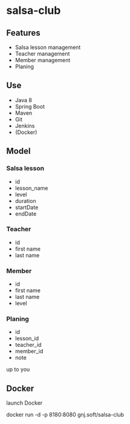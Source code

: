 # salsa-club

## Features

* Salsa lesson management
* Teacher management
* Member management
* Planing

## Use

* Java 8
* Spring Boot
* Maven
* Git
* Jenkins
* (Docker)

## Model

### Salsa lesson

* id
* lesson_name
* level
* duration
* startDate
* endDate

### Teacher

* id
* first name
* last name

### Member

* id
* first name
* last name
* level

### Planing

* id
* lesson_id
* teacher_id
* member_id
* note
 

up to you


## Docker
launch Docker 

docker run -d -p 8180:8080 gnj.soft/salsa-club